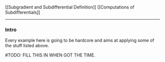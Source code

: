 [[Subgradient and Subdifferential Definition]]
[[Computations of Subdifferentials]]


---
### **Intro**

Every example here is going to be hardcore and aims at applying some of the stuff listed above. 


#TODO: FILL THIS IN WHEN GOT THE TIME. 



